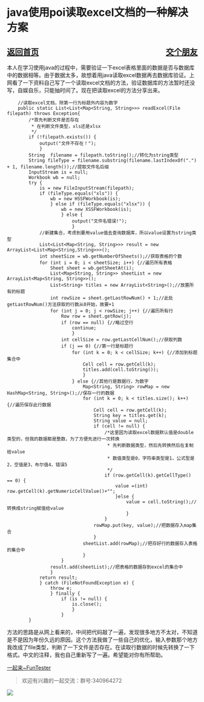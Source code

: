 # java使用poi读取excel文档的一种解决方案
<a href="/blog/home.html">返回首页</a><a href="/blog/交个朋友.html"  style="float:right;">交个朋友</a>
---

本人在学习使用java的过程中，需要验证一下excel表格里面的数据是否与数据库中的数据相等。由于数据太多，故想着用java读取excel数据再去数据库验证。上网看了一下资料自己写了一个读取excel文档的方法，验证数据库的方法暂时还没写，自娱自乐，只能抽时间了。现在把读取excel的方法分享出来。



```
	//读取excel文档，除第一行为标题外内容为数字
	public static List<List<Map<String, String>>> readExcel(File filepath) throws Exception{
		/*首先判断文件是否存在
		 * 在判断文件类型，xls还是xlsx
		 */
		if (!filepath.exists()) {
			output("文件不存在！");
			}
		String  filename = filepath.toString();//转化为string类型
		String fileType = filename.substring(filename.lastIndexOf(".") + 1, filename.length());//提取文件名后缀
		InputStream is = null;
		Workbook wb = null;
	    try {
	    	is = new FileInputStream(filepath);
	        if (fileType.equals("xls")) {
	        	wb = new HSSFWorkbook(is);
	        	} else if (fileType.equals("xlsx")) {
	        		wb = new XSSFWorkbook(is);
	        		} else {
	        			output("文件名错误!");
	        			}
	        //新建集合，考虑到要用value值去查询数据库，所以value设置为string类型
	        List<List<Map<String, String>>> result = new ArrayList<List<Map<String,String>>>();
	        int sheetSize = wb.getNumberOfSheets();//获取表格的个数
	        for (int i = 0; i < sheetSize; i++) {//遍历所有表格
	        	Sheet sheet = wb.getSheetAt(i);
	        	List<Map<String, String>> sheetList = new ArrayList<Map<String, String>>();
	        	List<String> titles = new ArrayList<String>();//放置所有的标题
	            int rowSize = sheet.getLastRowNum() + 1;//此处getLastRowNum()方法获取的行数从0开始，故要+1
	            for (int j = 0; j < rowSize; j++) {//遍历所有行
	            	Row row = sheet.getRow(j);
	            	if (row == null) {//略过空行
	            		continue;
	            		}
	                int cellSize = row.getLastCellNum();//获取列数
	                if (j == 0) {//第一行是标题行
	                	for (int k = 0; k < cellSize; k++) {//添加到标题集合中
	                		Cell cell = row.getCell(k);
	                		titles.add(cell.toString());
	                		}
	                	} else {//其他行是数据行，为数字
	                		Map<String, String> rowMap = new HashMap<String, String>();//保存一行的数据
	                		for (int k = 0; k < titles.size(); k++) {//遍历保存此行数据
	                			Cell cell = row.getCell(k);
	                			String key = titles.get(k);
	                			String value = null;
	                			if (cell != null) {
	                				/*这里因为读取excel数据默认值是double类型的，但我的数据都是整数，为了方便先进行一次转换
	                				 * 先判断数据类型，然后先转换然后在复制给value
	                				 * 数值类型是0，字符串类型是1，公式型是2，空值是3，布尔值4，错误5
	                				 */
	                				if (row.getCell(k).getCellType() == 0) {
	                					value =(int) row.getCell(k).getNumericCellValue()+"";
	                					}else {
	                						value = cell.toString();//转换成string赋值给value
	                						}
	                				}
	                			rowMap.put(key, value);//把数据存入map集合
	                			}
	                		sheetList.add(rowMap);//把存好行的数据存入表格的集合中
	                		}
	                }
	            result.add(sheetList);//把表格的数据存到excel的集合中
	            }
	        return result;
	        } catch (FileNotFoundException e) {
	        	throw e;
	        	} finally {
	        		if (is != null) {
	        			is.close();
	        			}
	        		}
	    }
```
方法的思路是从网上看来的，中间把代码敲了一遍，发现很多地方不太对，不知道是不是因为年份久远的原因。这个方法我做了一些自己的优化，输入参数那个地方我改成了file类型，判断了一下文件是否存在。在读取行数据的时候先转换了一下格式。中文的注释，我也自己重新写了一遍。希望能对你有所帮助。

[一起来~FunTester](https://gitee.com/fanapi/tester/blob/okay/readme.markdown)


> 欢迎有兴趣的一起交流：群号:340964272

![](/blog/pic/201712120951590031.png)

<script src="/blog/js/bubbly.js"></script>
<script src="/blog/js/article.js"></script>